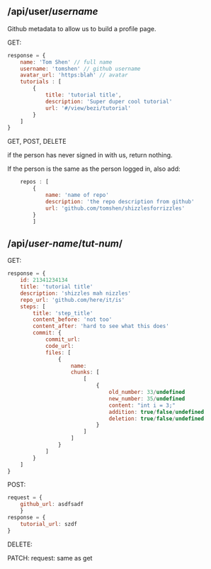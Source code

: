 /api/user/_username_
-------
Github metadata to allow us to build a profile page.

GET:
```javascript
response = {
    name: 'Tom Shen' // full name
    username: 'tomshen' // github username
    avatar_url: 'https:blah' // avatar
    tutorials : [
        {
            title: 'tutorial title',
            description: 'Super duper cool tutorial'
            url: '#/view/bezi/tutorial'
        }
    ]
}
```

GET, POST, DELETE

if the person has never signed in with us, return nothing.

If the person is the same as the person logged in, also add:

```javascript
    repos : [
        {
            name: 'name of repo'
            description: 'the repo description from github'
            url: 'github.com/tomshen/shizzlesforrizzles'
        }
        ]
```

/api/_user-name_/_tut-num_/
---
GET:

```javascript
response = {
    id: 21341234134
    title: 'tutorial title'
    description: 'shizzles mah nizzles'
    repo_url: 'github.com/here/it/is'
    steps: [
        title: 'step_title'
        content_before: 'not too'
        content_after: 'hard to see what this does'
        commit: {
            commit_url:
            code_url:
            files: [
                {
                    name:
                    chunks: [
                        [
                            {
                                old_number: 33/undefined
                                new_number: 35/undefined
                                content: "int i = 3;"
                                addition: true/false/undefined
                                deletion: true/false/undefined
                            }
                        ]
                    ]
                }
            ]
        }
    ]
}
```

POST:

```javascript
request = {
    github_url: asdfsadf
    }
response = {
    tutorial_url: szdf
}
```

DELETE:

PATCH:
request: same as get
